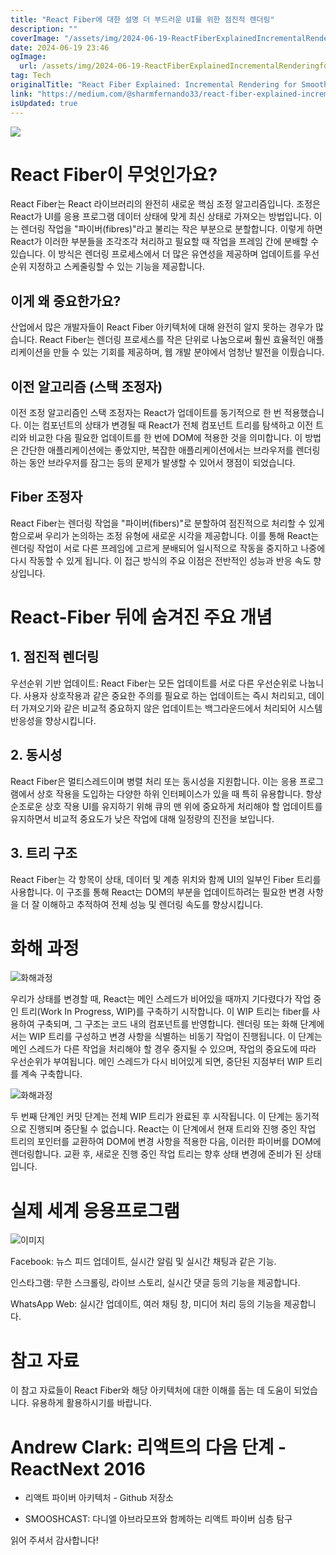 ```yaml
---
title: "React Fiber에 대한 설명 더 부드러운 UI를 위한 점진적 렌더링"
description: ""
coverImage: "/assets/img/2024-06-19-ReactFiberExplainedIncrementalRenderingforSmootherUIs_0.png"
date: 2024-06-19 23:46
ogImage: 
  url: /assets/img/2024-06-19-ReactFiberExplainedIncrementalRenderingforSmootherUIs_0.png
tag: Tech
originalTitle: "React Fiber Explained: Incremental Rendering for Smoother UIs"
link: "https://medium.com/@sharmfernando33/react-fiber-explained-incremental-rendering-for-smoother-uis-c8f5973aa1fb"
isUpdated: true
---
```





<img src="/assets/img/2024-06-19-ReactFiberExplainedIncrementalRenderingforSmootherUIs_0.png" />

# React Fiber이 무엇인가요?

React Fiber는 React 라이브러리의 완전히 새로운 핵심 조정 알고리즘입니다. 조정은 React가 UI를 응용 프로그램 데이터 상태에 맞게 최신 상태로 가져오는 방법입니다. 이는 렌더링 작업을 "파이버(fibres)"라고 불리는 작은 부분으로 분할합니다. 이렇게 하면 React가 이러한 부분들을 조각조각 처리하고 필요할 때 작업을 프레임 간에 분배할 수 있습니다. 이 방식은 렌더링 프로세스에서 더 많은 유연성을 제공하며 업데이트를 우선 순위 지정하고 스케줄링할 수 있는 기능을 제공합니다.

## 이게 왜 중요한가요?

<div class="content-ad"></div>

산업에서 많은 개발자들이 React Fiber 아키텍처에 대해 완전히 알지 못하는 경우가 많습니다. React Fiber는 렌더링 프로세스를 작은 단위로 나눔으로써 훨씬 효율적인 애플리케이션을 만들 수 있는 기회를 제공하며, 웹 개발 분야에서 엄청난 발전을 이뤘습니다.

## 이전 알고리즘 (스택 조정자)

이전 조정 알고리즘인 스택 조정자는 React가 업데이트를 동기적으로 한 번 적용했습니다. 이는 컴포넌트의 상태가 변경될 때 React가 전체 컴포넌트 트리를 탐색하고 이전 트리와 비교한 다음 필요한 업데이트를 한 번에 DOM에 적용한 것을 의미합니다. 이 방법은 간단한 애플리케이션에는 좋았지만, 복잡한 애플리케이션에서는 브라우저를 렌더링하는 동안 브라우저를 잠그는 등의 문제가 발생할 수 있어서 쟁점이 되었습니다.

## Fiber 조정자

<div class="content-ad"></div>

React Fiber는 렌더링 작업을 "파이버(fibers)"로 분할하여 점진적으로 처리할 수 있게 함으로써 우리가 논의하는 조정 유형에 새로운 시각을 제공합니다. 이를 통해 React는 렌더링 작업이 서로 다른 프레임에 고르게 분배되어 일시적으로 작동을 중지하고 나중에 다시 작동할 수 있게 됩니다. 이 접근 방식의 주요 이점은 전반적인 성능과 반응 속도 향상입니다.

# React-Fiber 뒤에 숨겨진 주요 개념

## 1. 점진적 렌더링

우선순위 기반 업데이트: React Fiber는 모든 업데이트를 서로 다른 우선순위로 나눕니다. 사용자 상호작용과 같은 중요한 주의를 필요로 하는 업데이트는 즉시 처리되고, 데이터 가져오기와 같은 비교적 중요하지 않은 업데이트는 백그라운드에서 처리되어 시스템 반응성을 향상시킵니다.

<div class="content-ad"></div>

## 2. 동시성

React Fiber은 멀티스레드이며 병렬 처리 또는 동시성을 지원합니다. 이는 응용 프로그램에서 상호 작용을 도입하는 다양한 하위 인터페이스가 있을 때 특히 유용합니다. 항상 순조로운 상호 작용 UI를 유지하기 위해 큐의 맨 위에 중요하게 처리해야 할 업데이트를 유지하면서 비교적 중요도가 낮은 작업에 대해 일정량의 진전을 보입니다.

## 3. 트리 구조

React Fiber는 각 항목이 상태, 데이터 및 계층 위치와 함께 UI의 일부인 Fiber 트리를 사용합니다. 이 구조를 통해 React는 DOM의 부분을 업데이트하려는 필요한 변경 사항을 더 잘 이해하고 추적하여 전체 성능 및 렌더링 속도를 향상시킵니다.

<div class="content-ad"></div>

# 화해 과정

![화해과정](/assets/img/2024-06-19-ReactFiberExplainedIncrementalRenderingforSmootherUIs_1.png)

우리가 상태를 변경할 때, React는 메인 스레드가 비어있을 때까지 기다렸다가 작업 중인 트리(Work In Progress, WIP)를 구축하기 시작합니다. 이 WIP 트리는 fiber를 사용하여 구축되며, 그 구조는 코드 내의 컴포넌트를 반영합니다. 렌더링 또는 화해 단계에서는 WIP 트리를 구성하고 변경 사항을 식별하는 비동기 작업이 진행됩니다. 이 단계는 메인 스레드가 다른 작업을 처리해야 할 경우 중지될 수 있으며, 작업의 중요도에 따라 우선순위가 부여됩니다. 메인 스레드가 다시 비어있게 되면, 중단된 지점부터 WIP 트리를 계속 구축합니다.

![화해과정](/assets/img/2024-06-19-ReactFiberExplainedIncrementalRenderingforSmootherUIs_2.png)

<div class="content-ad"></div>

두 번째 단계인 커밋 단계는 전체 WIP 트리가 완료된 후 시작됩니다. 이 단계는 동기적으로 진행되며 중단될 수 없습니다. React는 이 단계에서 현재 트리와 진행 중인 작업 트리의 포인터를 교환하여 DOM에 변경 사항을 적용한 다음, 이러한 파이버를 DOM에 렌더링합니다. 교환 후, 새로운 진행 중인 작업 트리는 향후 상태 변경에 준비가 된 상태입니다.

# 실제 세계 응용프로그램

![이미지](/assets/img/2024-06-19-ReactFiberExplainedIncrementalRenderingforSmootherUIs_3.png)

Facebook: 뉴스 피드 업데이트, 실시간 알림 및 실시간 채팅과 같은 기능.

<div class="content-ad"></div>

인스타그램: 무한 스크롤링, 라이브 스토리, 실시간 댓글 등의 기능을 제공합니다.

WhatsApp Web: 실시간 업데이트, 여러 채팅 창, 미디어 처리 등의 기능을 제공합니다.

# 참고 자료

이 참고 자료들이 React Fiber와 해당 아키텍처에 대한 이해를 돕는 데 도움이 되었습니다. 유용하게 활용하시기를 바랍니다.

<div class="content-ad"></div>

# Andrew Clark: 리액트의 다음 단계 - ReactNext 2016

- 리액트 파이버 아키텍처 - Github 저장소

- SMOOSHCAST: 다니엘 아브라모프와 함께하는 리액트 파이버 심층 탐구

읽어 주셔서 감사합니다!